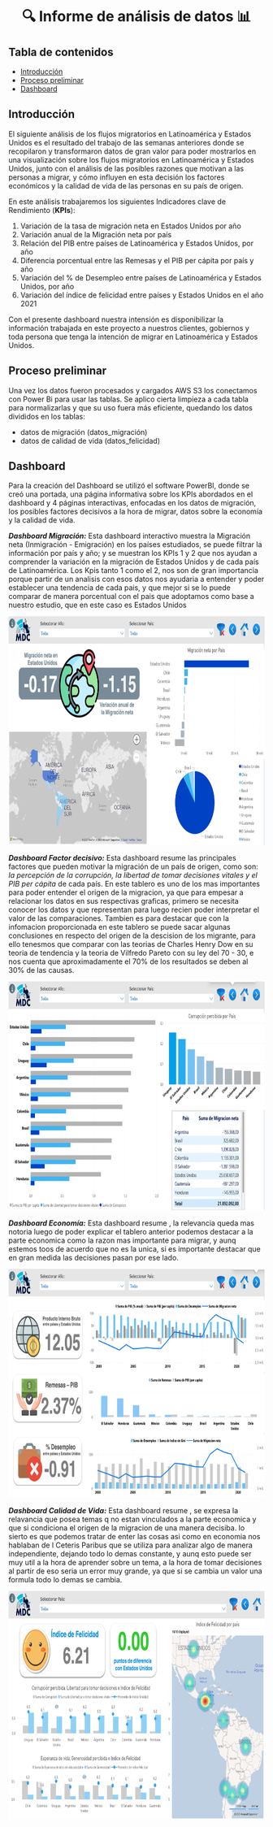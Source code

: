 # <h1 align="center">:mag: Informe de análisis de datos :bar_chart: </h1>

## Tabla de contenidos
* [Introducción](#Introducción)
* [Proceso preliminar](#Proceso-preliminar)
* [Dashboard](#Dashboard)

## Introducción
El siguiente análisis de los flujos migratorios en Latinoamérica y Estados Unidos es el resultado del trabajo de las semanas anteriores donde se recopilaron y transformaron datos de gran valor para poder mostrarlos en una visualización sobre los flujos migratorios en Latinoamérica y Estados Unidos, junto con el análisis de las posibles razones que motivan a las personas a migrar, y cómo influyen en esta decisión los factores económicos y la calidad de vida de las personas en su país de origen.

En este análisis trabajaremos los siguientes Indicadores clave de Rendimiento (**KPIs**):
1. Variación de la tasa de migración neta en Estados Unidos por año
2. Variación anual de la Migración neta por país
3. Relación del PIB entre países de Latinoamérica y Estados Unidos, por año
4. Diferencia porcentual entre las Remesas y el PIB per cápita por país y año
5. Variación del % de Desempleo entre países de Latinoamérica y Estados Unidos, por año
6. Variación del índice de felicidad entre países y Estados Unidos en el año 2021

Con el presente dashboard nuestra intensión es disponibilizar la información trabajada en este proyecto a nuestros clientes, gobiernos y toda persona que tenga la intención de migrar en Latinoamérica y Estados Unidos.

## Proceso preliminar
Una vez los datos fueron procesados y cargados AWS S3 los conectamos con Power Bi para usar las tablas. Se aplico cierta limpieza a cada tabla para normalizarlas y que su uso fuera más eficiente, quedando los datos divididos en los tablas:
+ datos de migración (datos_migración)
+ datos de calidad de vida (datos_felicidad)

## Dashboard
Para la creación del Dashboard se utilizó el software PowerBI, donde se creó una portada, una página informativa sobre los KPIs abordados en el dashboard y 4 páginas interactivas, enfocadas en los datos de migración, los posibles factores decisivos a la hora de migrar, datos sobre la economía y la calidad de vida.

**_Dashboard Migración:_**
Esta dashboard interactivo muestra la Migración neta (Inmigración - Emigración) en los países estudiados, se puede filtrar la información por país y año; y se muestran los KPIs 1 y 2 que nos ayudan a comprender la variación en la migración de Estados Unidos y de cada país de Latinoamérica.
Los Kpis tanto 1 como el 2, nos son de gran importancia porque  partir de un analisis con esos datos nos ayudaria a entender y poder establecer una tendencia de cada pais, y que mejor si se lo puede comparar de manera porcentual con el pais que adoptamos como  base a nuestro estudio, que en este caso es Estados Unidos
<p align="center">
   <img width="800" height="450" src="img/dashboard_migracion.png">
   </p>

**_Dashboard Factor decisivo:_**
Esta dashboard resume las principales factores que pueden motivar la migración de un país de origen, como son: _la percepción de la corrupción, la libertad de tomar decisiones vitales y el PIB per cápita_ de cada país.
En este tablero es uno de los mas importantes para poder entender el origen de la migracion, ya que para empesar a relacionar los datos en sus respectivas graficas, primero se necesita conocer los datos y que representan para luego recien poder interpretar el valor de las comparaciones. Tambien es para destacar que con la infomacion proporcionada en este tablero se puede sacar algunas conclusiones en respecto del origen de la descision de los migrante, para ello tenesmos que comparar con las teorias de Charles Henry Dow en su teoria de tendencia y la  teoria de  Vilfredo Pareto con su ley del 70 - 30, e nos cuenta que aproximadamente el 70% de los resultados se deben al 30% de las causas.
<p align="center">
   <img width="800" height="450" src="img/dashboard_factor decisivo.png">
   </p>

**_Dashboard Economía:_**
Esta dashboard resume , la relevancia queda mas notoria luego de poder explicar el tablero anterior podemos destacar a la parte economica como la razon mas importante para migrar, y aunq estemos toos de acuerdo que no es la unica, si es importante destacar que en gran medida las decisiones pasan  por ese lado.
<p align="center">
   <img width="800" height="450" src="img/dashboard_economia.png">
   </p>

**_Dashboard Calidad de Vida:_**
Esta dashboard resume ,  se expresa la relavancia que posea temas q no estan vinculados a la parte economica y  que si condiciona el origen de la migracion de una manera decisiba. lo sierto es que podemos tratar de enter las cosas asi como en economia nos hablaban de l Ceteris Paribus que se utiliza para  analizar algo de manera independiente, dejando todo lo demas constante, y aunq esto puede ser muy util a la hora de aprender sobre un tema, a la hora de tomar decisiones al partir de eso seria un error muy grande, ya que si se cambia un valor una formula todo lo demas se cambia.
<p align="center">
   <img width="800" height="450" src="img/dashboard_calidad de vida.png">
   </p>
